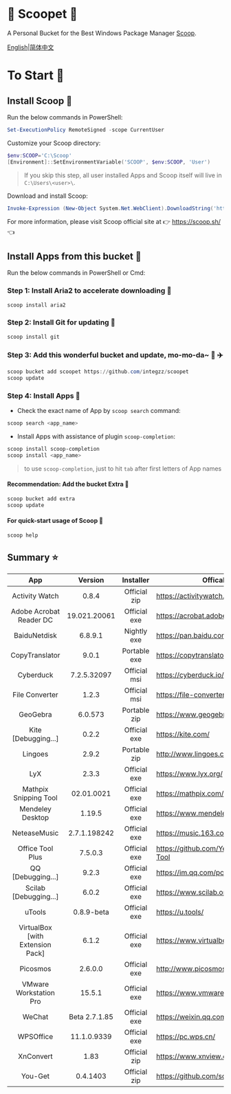<div align="left">
<h1 align="left"> 🍨 Scoopet 🍨 </h1>

<p> A Personal Bucket for the Best Windows Package Manager <a href="https://github.com/lukesampson/scoop">Scoop</a>.
</p>

<p align="left">
        <a href="README.md">English</a>|<a href="README_CN.md">简体中文</a>
</p>
</div>

# To Start 🏃

## Install Scoop 🚴

Run the below commands in PowerShell:

```powershell
Set-ExecutionPolicy RemoteSigned -scope CurrentUser
```

Customize your Scoop directory:

```powershell
$env:SCOOP='C:\Scoop'
[Environment]::SetEnvironmentVariable('SCOOP', $env:SCOOP, 'User')
```

> If you skip this step, all user installed Apps and Scoop itself will live in `C:\Users\<user>\`.

Download and install Scoop:

```powershell
Invoke-Expression (New-Object System.Net.WebClient).DownloadString('https://get.scoop.sh')
```

For more information, please visit Scoop official site at 👉 https://scoop.sh/ 👈

## Install Apps from this bucket 🚗

Run the below commands in PowerShell or Cmd:

### Step 1: Install Aria2 to accelerate downloading 🚅

```powershell
scoop install aria2
```

### Step 2: Install Git for updating 🎫

```powershell
scoop install git
```

### Step 3: Add this wonderful bucket and update, mo-mo-da~ 💋 ✈️

```powershell
scoop bucket add scoopet https://github.com/integzz/scoopet
scoop update
```

### Step 4: Install Apps 🚀

- Check the exact name of App by `scoop search` command:

```powershell
scoop search <app_name>
```

- Install Apps with assistance of plugin `scoop-completion`:

```powershell
scoop install scoop-completion
scoop install <app_name>
```

> to use `scoop-completion`, just to hit `tab` after first letters of App names

#### Recommendation: Add the bucket Extra 💯

```powershell
scoop bucket add extra
scoop update
```

#### For quick-start usage of Scoop 📖

```powershell
scoop help
```

## Summary ⭐️

|               App                |    Version    |  Installer   | Offical site                            |
| :------------------------------: | :-----------: | :----------: | --------------------------------------- |
|          Activity Watch          |     0.8.4     | Official zip | https://activitywatch.net/              |
|     Adobe Acrobat Reader DC      | 19.021.20061  | Official exe | https://acrobat.adobe.com/              |
|           BaiduNetdisk           |    6.8.9.1    | Nightly exe  | https://pan.baidu.com/                  |
|          CopyTranslator          |     9.0.1     | Portable exe | https://copytranslator.github.io/       |
|            Cyberduck             |  7.2.5.32097  | Official msi | https://cyberduck.io/                   |
|          File Converter          |     1.2.3     | Official msi | https://file-converter.org/             |
|             GeoGebra             |    6.0.573    | Portable zip | https://www.geogebra.org/               |
|       Kite [Debugging...]        |     0.2.2     | Official exe | https://kite.com/                       |
|             Lingoes              |     2.9.2     | Portable zip | http://www.lingoes.cn/                  |
|               LyX                |     2.3.3     | Official exe | https://www.lyx.org/                    |
|      Mathpix Snipping Tool       |  02.01.0021   | Official exe | https://mathpix.com/                    |
|         Mendeley Desktop         |    1.19.5     | Official exe | https://www.mendeley.com/               |
|           NeteaseMusic           | 2.7.1.198242  | Official exe | https://music.163.com/                  |
|         Office Tool Plus         |    7.5.0.3    | Official exe | https://github.com/YerongAI/Office-Tool |
|        QQ [Debugging...]         |     9.2.3     | Official exe | https://im.qq.com/pcqq/                 |
|      Scilab [Debugging...]       |     6.0.2     | Official exe | https://www.scilab.org/                 |
|              uTools              |  0.8.9-beta   | Official exe | https://u.tools/                        |
| VirtualBox [with Extension Pack] |     6.1.2     | Official exe | https://www.virtualbox.org/             |
|             Picosmos             |    2.6.0.0    | Official exe | http://www.picosmos.net/                |
|      VMware Workstation Pro      |    15.5.1     | Official exe | https://www.vmware.com/                 |
|              WeChat              | Beta 2.7.1.85 | Official exe | https://weixin.qq.com/                  |
|            WPSOffice             |  11.1.0.9339  | Official exe | https://pc.wps.cn/                      |
|            XnConvert             |     1.83      | Official zip | https://www.xnview.com/en/xnconvert/    |
|             You-Get              |   0.4.1403    | Official zip | https://github.com/soimort/you-get      |
